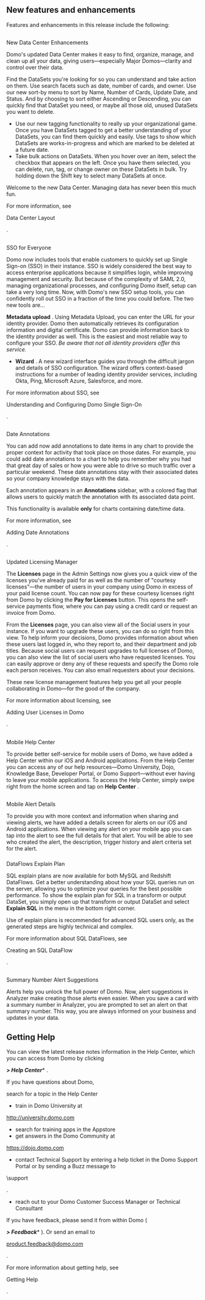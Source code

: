 

New features and enhancements
-------------------------------

Features and enhancements in this release include the following:

##
 New Data Center Enhancements

Domo's updated Data Center makes it easy to find, organize, manage, and clean up all your data, giving users—especially Major Domos—clarity and control over their data.

 Find the DataSets you're looking for so you can understand and take action on them. Use search facets such as date, number of cards, and owner. Use our new sort-by menu to sort by Name, Number of Cards, Update Date, and Status. And by choosing to sort either Ascending or Descending, you can quickly find that DataSet you need, or maybe all those old, unused DataSets you want to delete.
* Use our new tagging functionality to really up your organizational game. Once you have DataSets tagged to get a better understanding of your DataSets, you can find them quickly and easily. Use tags to show which DataSets are works-in-progress and which are marked to be deleted at a future date.
* Take bulk actions on DataSets. When you hover over an item, select the checkbox that appears on the left. Once you have them selected, you can delete, run, tag, or change owner on these DataSets in bulk. Try holding down the Shift key to select many DataSets at once.

Welcome to the new Data Center. Managing data has never been this much fun.


 For more information, see

Data Center Layout

.

##
 SSO for Everyone

Domo now includes tools that enable customers to quickly set up Single Sign-on (SSO) in their instance. SSO is widely considered the best way to access enterprise applications because it simplifies login, while improving management and security. But because of the complexity of SAML 2.0, managing organizational processes, and configuring Domo itself, setup can take a very long time. Now, with Domo's new SSO setup tools, you can confidently roll out SSO in a fraction of the time you could before. The two new tools are...

 **Metadata upload**
 . Using Metadata Upload, you can enter the URL for your identity provider. Domo then automatically retrieves its configuration information and digital certificate. Domo can provide information back to the identity provider as well. This is the easiest and most reliable way to configure your SSO.
 *Be aware that not all identity providers offer this service.*
* **Wizard**
 . A new wizard interface guides you through the difficult jargon and details of SSO configuration. The wizard offers context-based instructions for a number of leading identity provider services, including Okta, Ping, Microsoft Azure, Salesforce, and more.

For more information about SSO, see

Understanding and Configuring Domo Single Sign-On

.

##
 Date Annotations

You can add now add annotations to date items in any chart to provide the proper context for activity that took place on those dates. For example, you could add date annotations to a chart to help you remember why you had that great day of sales or how you were able to drive so much traffic over a particular weekend. These date annotations stay with their associated dates so your company knowledge stays with the data.


 Each annotation appears in an
 ****Annotations****
 sidebar, with a colored flag that allows users to quickly match the annotation with its associated data point.


 This functionality is available
 **only**
 for charts containing date/time data.

For more information, see

Adding Date Annotations

.

##
 Updated Licensing Manager

The
 **Licenses**
 page in the Admin Settings now gives you a quick view of the licenses you've already paid for as well as the number of "courtesy licenses"—the number of users in your company using Domo in excess of your paid license count. You can now pay for these courtesy licenses right from Domo by clicking the
 **Pay for Licenses**
 button. This opens the self-service payments flow, where you can pay using a credit card or request an invoice from Domo.


 From the
 **Licenses**
 page, you can also view all of the Social users in your instance. If you want to upgrade these users, you can do so right from this view. To help inform your decisions, Domo provides information about when these users last logged in, who they report to, and their department and job titles. Because social users can request upgrades to full licenses of Domo, you can also view the list of social users who have requested licenses. You can easily approve or deny any of these requests and specify the Domo role each person receives. You can also email requesters about your decisions.


 These new license management features help you get all your people collaborating in Domo—for the good of the company.

For more information about licensing, see

Adding User Licenses in Domo

.

##
 Mobile Help Center

To provide better self-service for mobile users of Domo, we have added a Help Center within our iOS and Android applications. From the Help Center you can access any of our help resources—Domo University, Dojo, Knowledge Base, Developer Portal, or Domo Support—without ever having to leave your mobile applications. To access the Help Center, simply swipe right from the home screen and tap on
 **Help Center**
 .

##
 Mobile Alert Details

To provide you with more context and information when sharing and viewing alerts, we have added a details screen for alerts on our iOS and Android applications. When viewing any alert on your mobile app you can tap into the alert to see the full details for that alert. You will be able to see who created the alert, the description, trigger history and alert criteria set for the alert.


###
 DataFlows Explain Plan

SQL explain plans are now available for both MySQL and Redshift DataFlows. Get a better understanding about how your SQL queries run on the server, allowing you to optimize your queries for the best possible performance. To show the explain plan for SQL in a transform or output DataSet, you simply open up that transform or output DataSet and select
 **Explain SQL**
 in the menu in the bottom right corner.

Use of explain plans is recommended for advanced SQL users only, as the generated steps are highly technical and complex.


 For more information about SQL DataFlows, see

Creating an SQL DataFlow

.

##
 Summary Number Alert Suggestions

Alerts help you unlock the full power of Domo. Now, alert suggestions in Analyzer make creating those alerts even easier. When you save a card with a summary number in Analyzer, you are prompted to set an alert on that summary number. This way, you are always informed on your business and updates in your data.

Getting Help
--------------

You can view the latest release notes information in the Help Center, which you can access from Domo by clicking

***> Help Center****
 .


 If you have questions about Domo,

 search for a topic in the Help Center
* train in Domo University at

http://university.domo.com
* search for training apps in the Appstore
* get answers in the Domo Community at

https://dojo.domo.com
* contact Technical Support by entering a help ticket in the Domo Support Portal or by sending a Buzz message to

\support

.
* reach out to your Domo Customer Success Manager or Technical Consultant

If you have feedback, please send it from within Domo (

***> Feedback****
 ). Or send an email to

product.feedback@domo.com

.


 For more information about getting help, see

Getting Help

.

